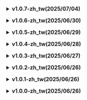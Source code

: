 **<details><summary>v1.0.7-zh_tw(2025/07/04)</summary>**

### 翻譯基於版本 `v1.6.b`

### 更新内容
* 感謝狐空大大提供技術支援＆經驗幫忙
* 簡化TPM、替代字體相關設定，無需額外設定亦可以使用
* 更換字體為紅豆體
* PEAK 1.6.b 相關新物品的翻譯更新
* 修正部分語法問題的翻譯

</details>

**<details><summary>v1.0.6-zh_tw(2025/06/30)</summary>**

### 翻譯基於版本 `v1.5.a`

### 更新内容
* 優化成就、物品、挑戰、介面翻譯
* Readme 簡化＆重點次序重排
* 更換 Readme 圖片
* 感謝小光 & 阿神大大（等）們使用這個模組~

</details>

**<details><summary>v1.0.5-zh_tw(2025/06/29)</summary>**

### 翻譯基於版本 `v1.5.a`

### 更新内容
* 修正書本、UI、地點等翻譯 (雜)
* 提供兼容方案，一般使用不需要TMP、即插即用

</details>


**<details><summary>v1.0.4-zh_tw(2025/06/28)</summary>**

### 翻譯基於版本 `v1.5.a`

### 更新内容
* 緊急修正v1.0.3 FallbackFontTextMeshPro=misans_tc_vf_sdf_4808 的名字問題
 
</details>

**<details><summary>v1.0.3-zh_tw(2025/06/27)</summary>**

### 翻譯基於版本 `v1.5.a`

### 更新内容
* 稍微修改了一下Logo
* 套用MiSans TC VF 字體來解決 TextMeshPro 顯示為方格問題
  * Unity font asset creator -> AssetsBundle Browser
* 修正部分翻譯 (雜)
* 把翻譯重新分類放置
 
</details>

**<details><summary>v1.0.2-zh_tw(2025/06/26)</summary>**

### 翻譯基於版本 `v1.5.a`
* 修正部分翻譯
* 發了巴哈文w
 
</details>

**<details><summary>v1.0.1-zh_tw(2025/06/26)</summary>**

### 翻譯基於版本 `v1.5.a`
* Thunderstore 上載測試
 
</details>

**<details><summary>v1.0.0-zh_tw(2025/06/26)</summary>**

### 翻譯基於版本 `v1.5.a`
* 初始化repo (GitHub : https://github.com/Vocaloid2048/PEAK-zh-tw-Translation)
* 部分内容由AI翻譯，或許有文法錯漏
* 發現翻譯有問題嗎？可以到我的Discord伺服器 - [Coding Band](https://discord.gg/uXatcbWKv2) 提出
* 承蒙DimaLooper 和 [RTLC團隊](https://discord.gg/QahpjZzGkm)的允許，基於 [PEAK Russian Translation](https://thunderstore.io/c/peak/p/RTLC/PEAK_Russian_Translation/) 製作的繁體中文翻譯模組
 
</details>
</details>